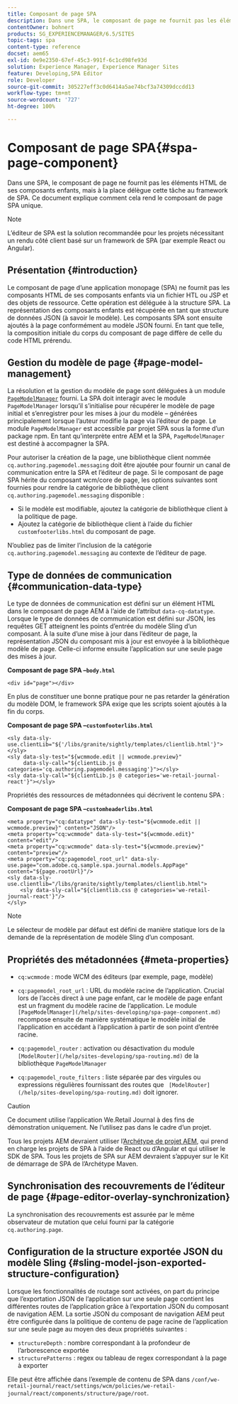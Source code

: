 ```yaml
---
title: Composant de page SPA
description: Dans une SPA, le composant de page ne fournit pas les éléments HTML de ses composants enfants, mais à la place délègue cette tâche au framework de SPA. Ce document explique comment cela rend le composant de page SPA unique.
contentOwner: bohnert
products: SG_EXPERIENCEMANAGER/6.5/SITES
topic-tags: spa
content-type: reference
docset: aem65
exl-id: 0e9e2350-67ef-45c3-991f-6c1cd98fe93d
solution: Experience Manager, Experience Manager Sites
feature: Developing,SPA Editor
role: Developer
source-git-commit: 305227eff3c0d6414a5ae74bcf3a74309dccdd13
workflow-type: tm+mt
source-wordcount: '727'
ht-degree: 100%

---
```


# Composant de page SPA{#spa-page-component}

Dans une SPA, le composant de page ne fournit pas les éléments HTML de ses composants enfants, mais à la place délègue cette tâche au framework de SPA. Ce document explique comment cela rend le composant de page SPA unique.

>[!NOTE]
>
>L’éditeur de SPA est la solution recommandée pour les projets nécessitant un rendu côté client basé sur un framework de SPA (par exemple React ou Angular).

## Présentation {#introduction}

Le composant de page d’une application monopage (SPA) ne fournit pas les composants HTML de ses composants enfants via un fichier HTL ou JSP et des objets de ressource. Cette opération est déléguée à la structure SPA. La représentation des composants enfants est récupérée en tant que structure de données JSON (à savoir le modèle). Les composants SPA sont ensuite ajoutés à la page conformément au modèle JSON fourni. En tant que telle, la composition initiale du corps du composant de page diffère de celle du code HTML prérendu.

## Gestion du modèle de page {#page-model-management}

La résolution et la gestion du modèle de page sont déléguées à un module [`PageModelManager`](/help/sites-developing/spa-blueprint.md#pagemodelmanager) fourni. La SPA doit interagir avec le module `PageModelManager` lorsqu’il s’initialise pour récupérer le modèle de page initial et s’enregistrer pour les mises à jour du modèle – générées principalement lorsque l’auteur modifie la page via l’éditeur de page. Le module `PageModelManager` est accessible par projet SPA sous la forme d’un package npm. En tant qu’interprète entre AEM et la SPA, `PageModelManager` est destiné à accompagner la SPA.

Pour autoriser la création de la page, une bibliothèque client nommée `cq.authoring.pagemodel.messaging` doit être ajoutée pour fournir un canal de communication entre la SPA et l’éditeur de page. Si le composant de page SPA hérite du composant wcm/core de page, les options suivantes sont fournies pour rendre la catégorie de bibliothèque client `cq.authoring.pagemodel.messaging` disponible :

* Si le modèle est modifiable, ajoutez la catégorie de bibliothèque client à la politique de page.
* Ajoutez la catégorie de bibliothèque client à l’aide du fichier `customfooterlibs.html` du composant de page.

N’oubliez pas de limiter l’inclusion de la catégorie `cq.authoring.pagemodel.messaging` au contexte de l’éditeur de page.

## Type de données de communication {#communication-data-type}

Le type de données de communication est défini sur un élément HTML dans le composant de page AEM à l’aide de l’attribut `data-cq-datatype`. Lorsque le type de données de communication est défini sur JSON, les requêtes GET atteignent les points d’entrée du modèle Sling d’un composant. À la suite d’une mise à jour dans l’éditeur de page, la représentation JSON du composant mis à jour est envoyée à la bibliothèque modèle de page. Celle-ci informe ensuite l’application sur une seule page des mises à jour.

**Composant de page SPA –`body.html`**

```
<div id="page"></div>
```

En plus de constituer une bonne pratique pour ne pas retarder la génération du modèle DOM, le framework SPA exige que les scripts soient ajoutés à la fin du corps.

**Composant de page SPA –`customfooterlibs.html`**

```
<sly data-sly-use.clientLib="${'/libs/granite/sightly/templates/clientlib.html'}"></sly>
<sly data-sly-test="${wcmmode.edit || wcmmode.preview}"
     data-sly-call="${clientLib.js @ categories='cq.authoring.pagemodel.messaging'}"></sly>
<sly data-sly-call="${clientLib.js @ categories='we-retail-journal-react'}"></sly>
```

Propriétés des ressources de métadonnées qui décrivent le contenu SPA :

**Composant de page SPA –`customheaderlibs.html`**

```
<meta property="cq:datatype" data-sly-test="${wcmmode.edit || wcmmode.preview}" content="JSON"/>
<meta property="cq:wcmmode" data-sly-test="${wcmmode.edit}" content="edit"/>
<meta property="cq:wcmmode" data-sly-test="${wcmmode.preview}" content="preview"/>
<meta property="cq:pagemodel_root_url" data-sly-use.page="com.adobe.cq.sample.spa.journal.models.AppPage" content="${page.rootUrl}"/>
<sly data-sly-use.clientlib="/libs/granite/sightly/templates/clientlib.html">
    <sly data-sly-call="${clientlib.css @ categories='we-retail-journal-react'}"/>
</sly>
```

>[!NOTE]
>
>Le sélecteur de modèle par défaut est défini de manière statique lors de la demande de la représentation de modèle Sling d’un composant.

## Propriétés des métadonnées {#meta-properties}

* `cq:wcmmode` : mode WCM des éditeurs (par exemple, page, modèle)
* `cq:pagemodel_root_url` : URL du modèle racine de l’application. Crucial lors de l’accès direct à une page enfant, car le modèle de page enfant est un fragment du modèle racine de l’application. Le module ` [PageModelManager](/help/sites-developing/spa-page-component.md)` recompose ensuite de manière systématique le modèle initial de l’application en accédant à l’application à partir de son point d’entrée racine.

* `cq:pagemodel_router` : activation ou désactivation du module ` [ModelRouter](/help/sites-developing/spa-routing.md)` de la bibliothèque `PageModelManager`

* `cq:pagemodel_route_filters` : liste séparée par des virgules ou expressions régulières fournissant des routes que ` [ModelRouter](/help/sites-developing/spa-routing.md)` doit ignorer.

>[!CAUTION]
>
>Ce document utilise l’application We.Retail Journal à des fins de démonstration uniquement. Ne l’utilisez pas dans le cadre d’un projet.
>
>Tous les projets AEM devraient utiliser l’[Archétype de projet AEM](https://experienceleague.adobe.com/docs/experience-manager-core-components/using/developing/archetype/overview.html?lang=fr), qui prend en charge les projets de SPA à l’aide de React ou d’Angular et qui utiliser le SDK de SPA. Tous les projets de SPA sur AEM devraient s’appuyer sur le Kit de démarrage de SPA de l’Archétype Maven.

## Synchronisation des recouvrements de l’éditeur de page {#page-editor-overlay-synchronization}

La synchronisation des recouvrements est assurée par le même observateur de mutation que celui fourni par la catégorie `cq.authoring.page`.

## Configuration de la structure exportée JSON du modèle Sling {#sling-model-json-exported-structure-configuration}

Lorsque les fonctionnalités de routage sont activées, on part du principe que l’exportation JSON de l’application sur une seule page contient les différentes routes de l’application grâce à l’exportation JSON du composant de navigation AEM. La sortie JSON du composant de navigation AEM peut être configurée dans la politique de contenu de page racine de l’application sur une seule page au moyen des deux propriétés suivantes :

* `structureDepth` : nombre correspondant à la profondeur de l’arborescence exportée
* `structurePatterns` : regex ou tableau de regex correspondant à la page à exporter

Elle peut être affichée dans l’exemple de contenu de SPA dans `/conf/we-retail-journal/react/settings/wcm/policies/we-retail-journal/react/components/structure/page/root`.
